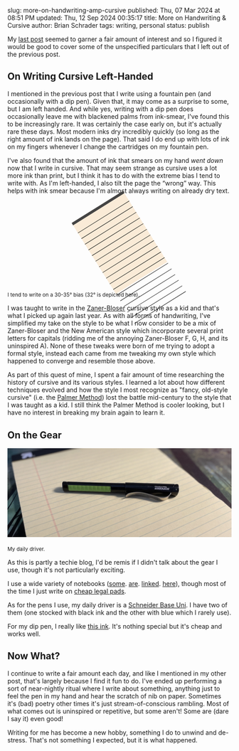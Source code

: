 slug: more-on-handwriting-amp-cursive
published: Thu, 07 Mar 2024 at 08:51 PM
updated: Thu, 12 Sep 2024 00:35:17 
title: More on Handwriting &amp; Cursive
author: Brian Schrader
tags: writing, personal
status: publish

My [last post][1] seemed to garner a fair amount of interest and so I figured it would be good to cover some of the unspecified particulars that I left out of the previous post.

[1]: /archive/on-handwriting-and-switching-to-cursive/


## On Writing Cursive Left-Handed

I mentioned in the previous post that I write using a fountain pen (and occasionally with a dip pen). Given that, it may come as a surprise to some, but I am left handed. And while yes, writing with a dip pen does occasionally leave me with blackened palms from ink-smear, I've found this to be increasingly rare. It was certainly the case early on, but it's actually rare these days. Most modern inks dry incredibly quickly (so long as the right amount of ink lands on the page). That said I do end up with lots of ink on my fingers whenever I change the cartridges on my fountain pen.

I've also found that the amount of ink that smears on my hand *went down* now that I write in cursive. That may seem strange as cursive uses a lot more ink than print, but I think it has to do with the extreme bias I tend to write with. As I'm left-handed, I also tilt the page the <q>wrong</q> way. This helps with ink smear because I'm almost always writing on already dry text.

<div class="image-center">
    <figure title="This figure depicts a piece of legal paper tilted 32 degrees. It may not render correctly outside of a browser because it's just a hacky HTML div.">
        <div style="
            margin-right: auto;
            margin-left: auto;
            padding-top: 0.4rem;
            width: 8.5rem;
            height: 11rem;
            transform: rotate(-32deg);
            background-color: antiquewhite;
            border-top: solid #444 0.4rem;
        ">
            <hr style="color: lightgrey;">
            <hr style="color: lightgrey;">
            <hr style="color: lightgrey;">
            <hr style="color: lightgrey;">
            <hr style="color: lightgrey;">
            <hr style="color: lightgrey;">
            <hr style="color: lightgrey;">
            <hr style="color: lightgrey;">
            <hr style="color: lightgrey;">
            <hr style="color: lightgrey;">
            <hr style="color: lightgrey;">
            <hr style="color: lightgrey;">
            <hr style="color: lightgrey;">
            <hr style="color: lightgrey;">
            <hr style="color: lightgrey;">
            <hr style="color: lightgrey;">
            <hr style="color: lightgrey;">
        </div>
    </figure>
    <figcaption class="text-center">
        <small>I tend to write on a 30-35° bias (32° is depicted here).</small>
    </figcaption>
</div>

I was taught to write in the [Zaner-Bloser][2] cursive style as a kid and that's what I picked up again last year. As with all forms of handwriting, I've simplified my take on the style to be what I now consider to be a mix of Zaner-Bloser and the New American style which incorporate several print letters for capitals (ridding me of the annoying Zaner-Bloser F, G, H, and its uninspired A). None of these tweaks were born of me trying to adopt a formal style, instead each came from me tweaking my own style which happened to converge and resemble those above.

As part of this quest of mine, I spent a fair amount of time researching the history of cursive and its various styles. I learned a lot about how different  techniques evolved and how the style I most recognize as "fancy, old-style cursive" (i.e. the [Palmer Method][3]) lost the battle mid-century to the style that I was taught as a kid. I still think the Palmer Method is cooler looking, but I have no interest in breaking my brain again to learn it.

[2]: https://en.wikipedia.org/wiki/Zaner-Bloser_(teaching_script)
[3]: https://en.wikipedia.org/wiki/Palmer_Method#/media/File:Palmer_Method_sample.jpg


## On the Gear

![Pen and paper on my desk](/images/blog/pen-paper.jpg)
<div class="text-center"><small>
    My daily driver.
</small></div>

As this is partly a techie blog, I'd be remis if I didn't talk about the gear I use, though it's not particularly exciting.

I use a wide variety of notebooks ([some][4]. [are][5]. [linked][6]. [here][7]), though most of the time I just write on [cheap legal pads][8].

As for the pens I use, my daily driver is a [Schneider Base Uni][10]. I have two of them (one stocked with black ink and the other with blue which I rarely use).

For my dip pen, I really like [this ink][8]. It's nothing special but it's cheap and works well.

[4]: https://www.amazon.com/gp/product/B07YLTJHH4/
[5]: https://www.amazon.com/gp/product/B0BLC876QN/
[6]: https://www.amazon.com/gp/product/B0027Z14AG/
[7]: https://www.amazon.com/gp/product/B07PLR8DJZ/


[8]: https://www.amazon.com/gp/product/B004YK4VHA/
[9]: https://www.amazon.com/gp/product/B0C4T4Z24N/
[10]: https://www.amazon.com/Schneider-Fountain-Medium-Barrel-160201/dp/B001B2IFLM?th=1


## Now What?

I continue to write a fair amount each day, and like I mentioned in my other post, that's largely because I find it fun to do. I've ended up performing a sort of near-nightly ritual where I write about something, anything just to feel the pen in my hand and hear the scratch of nib on paper. Sometimes it's (bad) poetry other times it's just stream-of-conscious rambling. Most of what comes out is uninspired or repetitive, but some aren't! Some are (dare I say it) even good!

Writing for me has become a new hobby, something I do to unwind and de-stress. That's not something I expected, but it is what happened.
